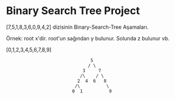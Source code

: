 # Binary Search Tree Project

[7,5,1,8,3,6,0,9,4,2] dizisinin Binary-Search-Tree Aşamaları.

Örnek: root x'dir. root'un sağından y bulunur. Solunda z bulunur vb.

[0,1,2,3,4,5,6,7,8,9]
  
                                    5
                                   / \
                                 3     7
                                /\    / \ 
                               2  4  6   8
                              /\          \
                             0  1          9
